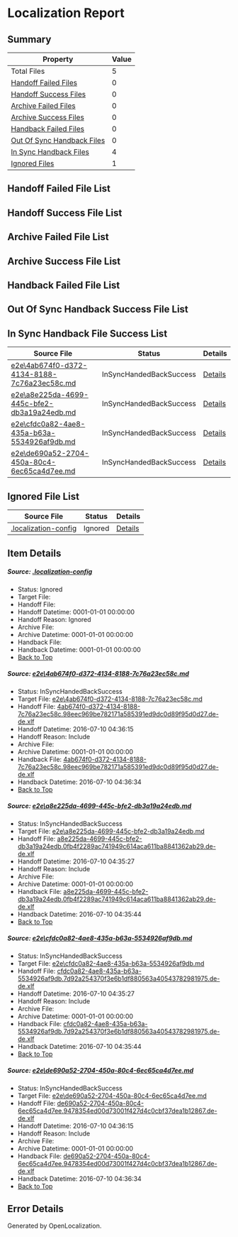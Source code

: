 # <a name='report-top'></a> Localization Report

## Summary
 Property | Value 
 -------- | ----- 
 Total Files | 5
[ Handoff Failed Files ](#handoff-failed-list)| 0
[ Handoff Success Files ](#handoff-success-list)| 0
[ Archive Failed Files ](#archive-failed-list)| 0
[ Archive Success Files ](#archive-success-list)| 0
[ Handback Failed Files ](#handback-failed-list)| 0
[ Out Of Sync Handback Files ](#outofsync-handback-success-list)| 0
[ In Sync Handback Files ](#insync-handback-success-list)| 4
[ Ignored Files ](#ignored-list)| 1

## <a name='handoff-failed-list'></a> Handoff Failed File List

## <a name='handoff-success-list'></a> Handoff Success File List

## <a name='archive-failed-list'></a> Archive Failed File List

## <a name='archive-success-list'></a> Archive Success File List

## <a name='handback-failed-list'></a> Handback Failed File List

## <a name='outofsync-handback-success-list'></a> Out Of Sync Handback Success File List

## <a name='insync-handback-success-list'></a> In Sync Handback File Success List
 Source File | Status | Details 
 ----------- | ------ | ------- 
 [e2e\4ab674f0-d372-4134-8188-7c76a23ec58c.md](https://github.com/OpenLocalizationTestOrg/oltest/blob/9c0de5681e5e69595eecff65122461c05d17b74b/e2e/4ab674f0-d372-4134-8188-7c76a23ec58c.md) | InSyncHandedBackSuccess | [Details](#ffbb7c6b45d34e65882d03d84a4679aaa47e079f1)
 [e2e\a8e225da-4699-445c-bfe2-db3a19a24edb.md](https://github.com/OpenLocalizationTestOrg/oltest/blob/97b90c87faec5334cd9a58a2c3215f498ab6001c/e2e/a8e225da-4699-445c-bfe2-db3a19a24edb.md) | InSyncHandedBackSuccess | [Details](#b563815b7f0fdc82838bc826b600a9fbd6b66f0b2)
 [e2e\cfdc0a82-4ae8-435a-b63a-5534926af9db.md](https://github.com/OpenLocalizationTestOrg/oltest/blob/97b90c87faec5334cd9a58a2c3215f498ab6001c/e2e/cfdc0a82-4ae8-435a-b63a-5534926af9db.md) | InSyncHandedBackSuccess | [Details](#cef8b4fe0f2b21523730543a8bc4284066553e803)
 [e2e\de690a52-2704-450a-80c4-6ec65ca4d7ee.md](https://github.com/OpenLocalizationTestOrg/oltest/blob/9c0de5681e5e69595eecff65122461c05d17b74b/e2e/de690a52-2704-450a-80c4-6ec65ca4d7ee.md) | InSyncHandedBackSuccess | [Details](#013d1ecfafc78e58591921e24f70d30ac1c7028a4)

## <a name='ignored-list'></a> Ignored File List
 Source File | Status | Details 
 ----------- | ------ | ------- 
 [.localization-config](https://github.com/OpenLocalizationTestOrg/oltest/blob/9c0de5681e5e69595eecff65122461c05d17b74b/.localization-config) | Ignored | [Details](#3d4f252ac210baf56311d7e97dcc2db10974dbd20)

## Item Details
##### <a name='3d4f252ac210baf56311d7e97dcc2db10974dbd20'></a> Source: [.localization-config](https://github.com/OpenLocalizationTestOrg/oltest/blob/9c0de5681e5e69595eecff65122461c05d17b74b/.localization-config)
* Status: Ignored
* Target File: 
* Handoff File: 
* Handoff Datetime: 0001-01-01 00:00:00
* Handoff Reason: Ignored
* Archive File: 
* Archive Datetime: 0001-01-01 00:00:00
* Handback File: 
* Handback Datetime: 0001-01-01 00:00:00
* [Back to Top](#report-top)

##### <a name='ffbb7c6b45d34e65882d03d84a4679aaa47e079f1'></a> Source: [e2e\4ab674f0-d372-4134-8188-7c76a23ec58c.md](https://github.com/OpenLocalizationTestOrg/oltest/blob/9c0de5681e5e69595eecff65122461c05d17b74b/e2e/4ab674f0-d372-4134-8188-7c76a23ec58c.md)
* Status: InSyncHandedBackSuccess
* Target File: [e2e\4ab674f0-d372-4134-8188-7c76a23ec58c.md](https://github.com/OpenLocalizationTestOrg/oltest-dede-fly/blob/1a8897c8ebe3b1ec4853b6154385aa46bd00c7dc/e2e/4ab674f0-d372-4134-8188-7c76a23ec58c.md)
* Handoff File: [4ab674f0-d372-4134-8188-7c76a23ec58c.98eec969be782171a585391ed9dc0d89f95d0d27.de-de.xlf](https://github.com/OpenLocalizationTestOrg/olhandoff-e2e/blob/f74409fa8197e1f4c90d6282498bcd7b9980d29f/ol-handoff/OpenLocalizationTestOrg/oltest-dede-fly/ci/ht/4ab674f0-d372-4134-8188-7c76a23ec58c.98eec969be782171a585391ed9dc0d89f95d0d27.de-de.xlf)
* Handoff Datetime: 2016-07-10 04:36:15
* Handoff Reason: Include
* Archive File: 
* Archive Datetime: 0001-01-01 00:00:00
* Handback File: [4ab674f0-d372-4134-8188-7c76a23ec58c.98eec969be782171a585391ed9dc0d89f95d0d27.de-de.xlf](https://github.com/OpenLocalizationTestOrg/olhandback-e2e/blob/94a46cc05ae6609e7f51ddc4708903bc3ca4794b/ol-handback/OpenLocalizationTestOrg/oltest-dede-fly/ci/ht/4ab674f0-d372-4134-8188-7c76a23ec58c.98eec969be782171a585391ed9dc0d89f95d0d27.de-de.xlf)
* Handback Datetime: 2016-07-10 04:36:34
* [Back to Top](#report-top)

##### <a name='b563815b7f0fdc82838bc826b600a9fbd6b66f0b2'></a> Source: [e2e\a8e225da-4699-445c-bfe2-db3a19a24edb.md](https://github.com/OpenLocalizationTestOrg/oltest/blob/97b90c87faec5334cd9a58a2c3215f498ab6001c/e2e/a8e225da-4699-445c-bfe2-db3a19a24edb.md)
* Status: InSyncHandedBackSuccess
* Target File: [e2e\a8e225da-4699-445c-bfe2-db3a19a24edb.md](https://github.com/OpenLocalizationTestOrg/oltest-dede-fly/blob/bac3a496fd9065dde542c6932d6c036aa1d39101/e2e/a8e225da-4699-445c-bfe2-db3a19a24edb.md)
* Handoff File: [a8e225da-4699-445c-bfe2-db3a19a24edb.0fb4f2289ac741949c614aca611ba8841362ab29.de-de.xlf](https://github.com/OpenLocalizationTestOrg/olhandoff-e2e/blob/90e679dd33d182b08332155ef9de6fe142bbfdf0/ol-handoff/OpenLocalizationTestOrg/oltest-dede-fly/ci/high/a8e225da-4699-445c-bfe2-db3a19a24edb.0fb4f2289ac741949c614aca611ba8841362ab29.de-de.xlf)
* Handoff Datetime: 2016-07-10 04:35:27
* Handoff Reason: Include
* Archive File: 
* Archive Datetime: 0001-01-01 00:00:00
* Handback File: [a8e225da-4699-445c-bfe2-db3a19a24edb.0fb4f2289ac741949c614aca611ba8841362ab29.de-de.xlf](https://github.com/OpenLocalizationTestOrg/olhandback-e2e/blob/7ee8acef0e60b864a493531b2fcfc9aa3aacdf9d/ol-handback/OpenLocalizationTestOrg/oltest-dede-fly/ci/high/a8e225da-4699-445c-bfe2-db3a19a24edb.0fb4f2289ac741949c614aca611ba8841362ab29.de-de.xlf)
* Handback Datetime: 2016-07-10 04:35:44
* [Back to Top](#report-top)

##### <a name='cef8b4fe0f2b21523730543a8bc4284066553e803'></a> Source: [e2e\cfdc0a82-4ae8-435a-b63a-5534926af9db.md](https://github.com/OpenLocalizationTestOrg/oltest/blob/97b90c87faec5334cd9a58a2c3215f498ab6001c/e2e/cfdc0a82-4ae8-435a-b63a-5534926af9db.md)
* Status: InSyncHandedBackSuccess
* Target File: [e2e\cfdc0a82-4ae8-435a-b63a-5534926af9db.md](https://github.com/OpenLocalizationTestOrg/oltest-dede-fly/blob/bac3a496fd9065dde542c6932d6c036aa1d39101/e2e/cfdc0a82-4ae8-435a-b63a-5534926af9db.md)
* Handoff File: [cfdc0a82-4ae8-435a-b63a-5534926af9db.7d92a254370f3e6b1df880563a40543782981975.de-de.xlf](https://github.com/OpenLocalizationTestOrg/olhandoff-e2e/blob/90e679dd33d182b08332155ef9de6fe142bbfdf0/ol-handoff/OpenLocalizationTestOrg/oltest-dede-fly/ci/high/cfdc0a82-4ae8-435a-b63a-5534926af9db.7d92a254370f3e6b1df880563a40543782981975.de-de.xlf)
* Handoff Datetime: 2016-07-10 04:35:27
* Handoff Reason: Include
* Archive File: 
* Archive Datetime: 0001-01-01 00:00:00
* Handback File: [cfdc0a82-4ae8-435a-b63a-5534926af9db.7d92a254370f3e6b1df880563a40543782981975.de-de.xlf](https://github.com/OpenLocalizationTestOrg/olhandback-e2e/blob/7ee8acef0e60b864a493531b2fcfc9aa3aacdf9d/ol-handback/OpenLocalizationTestOrg/oltest-dede-fly/ci/high/cfdc0a82-4ae8-435a-b63a-5534926af9db.7d92a254370f3e6b1df880563a40543782981975.de-de.xlf)
* Handback Datetime: 2016-07-10 04:35:44
* [Back to Top](#report-top)

##### <a name='013d1ecfafc78e58591921e24f70d30ac1c7028a4'></a> Source: [e2e\de690a52-2704-450a-80c4-6ec65ca4d7ee.md](https://github.com/OpenLocalizationTestOrg/oltest/blob/9c0de5681e5e69595eecff65122461c05d17b74b/e2e/de690a52-2704-450a-80c4-6ec65ca4d7ee.md)
* Status: InSyncHandedBackSuccess
* Target File: [e2e\de690a52-2704-450a-80c4-6ec65ca4d7ee.md](https://github.com/OpenLocalizationTestOrg/oltest-dede-fly/blob/1a8897c8ebe3b1ec4853b6154385aa46bd00c7dc/e2e/de690a52-2704-450a-80c4-6ec65ca4d7ee.md)
* Handoff File: [de690a52-2704-450a-80c4-6ec65ca4d7ee.9478354ed00d73001f427d4c0cbf37dea1b12867.de-de.xlf](https://github.com/OpenLocalizationTestOrg/olhandoff-e2e/blob/f74409fa8197e1f4c90d6282498bcd7b9980d29f/ol-handoff/OpenLocalizationTestOrg/oltest-dede-fly/ci/ht/de690a52-2704-450a-80c4-6ec65ca4d7ee.9478354ed00d73001f427d4c0cbf37dea1b12867.de-de.xlf)
* Handoff Datetime: 2016-07-10 04:36:15
* Handoff Reason: Include
* Archive File: 
* Archive Datetime: 0001-01-01 00:00:00
* Handback File: [de690a52-2704-450a-80c4-6ec65ca4d7ee.9478354ed00d73001f427d4c0cbf37dea1b12867.de-de.xlf](https://github.com/OpenLocalizationTestOrg/olhandback-e2e/blob/94a46cc05ae6609e7f51ddc4708903bc3ca4794b/ol-handback/OpenLocalizationTestOrg/oltest-dede-fly/ci/ht/de690a52-2704-450a-80c4-6ec65ca4d7ee.9478354ed00d73001f427d4c0cbf37dea1b12867.de-de.xlf)
* Handback Datetime: 2016-07-10 04:36:34
* [Back to Top](#report-top)


## Error Details

Generated by OpenLocalization.
